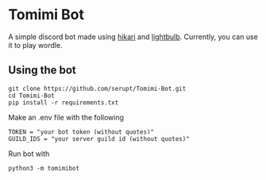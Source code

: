 # Tomimi Bot
A simple discord bot made using [hikari](https://github.com/hikari-py/hikari/) and [lightbulb](https://github.com/tandemdude/hikari-lightbulb).
Currently, you can use it to play wordle.

## Using the bot

```
git clone https://github.com/serupt/Tomimi-Bot.git
cd Tomimi-Bot
pip install -r requirements.txt
```

Make an .env file with the following
```
TOKEN = "your bot token (without quotes)"
GUILD_IDS = "your server guild id (without quotes)"
```

Run bot with 
```
python3 -m tomimibot
```
